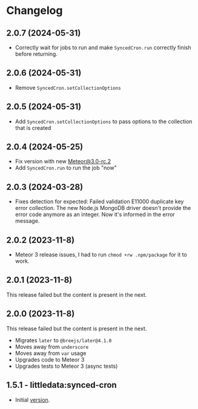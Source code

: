 # Changelog

## 2.0.7 (2024-05-31)

- Correctly wait for jobs to run and make `SyncedCron.run` correctly finish before returning.

## 2.0.6 (2024-05-31)

- Remove `SyncedCron.setCollectionOptions`

## 2.0.5 (2024-05-31)

- Add `SyncedCron.setCollectionOptions` to pass options to the collection that is created

## 2.0.4 (2024-05-25)

- Fix version with new Meteor@3.0-rc.2
- Add `SyncedCron.run` to run the job "now"

## 2.0.3 (2024-03-28)

- Fixes detection for expected: Failed validation E11000 duplicate key error collection. The new Node.js MongoDB driver doesn't provide the error code anymore as an integer. Now it's informed in the error message.

## 2.0.2 (2023-11-8)

- Meteor 3 release issues, I had to run `chmod +rw .npm/package` for it to work.

## 2.0.1 (2023-11-8)

This release failed but the content is present in the next.

## 2.0.0 (2023-11-8)

This release failed but the content is present in the next.

- Migrates `later` to `@breejs/later@4.1.0`
- Moves away from `underscore`
- Moves away from `var` usage
- Upgrades code to Meteor 3
- Upgrades tests to Meteor 3 (async tests)

## 1.5.1 - littledata:synced-cron

- Initial [version](https://github.com/percolatestudio/meteor-synced-cron).
